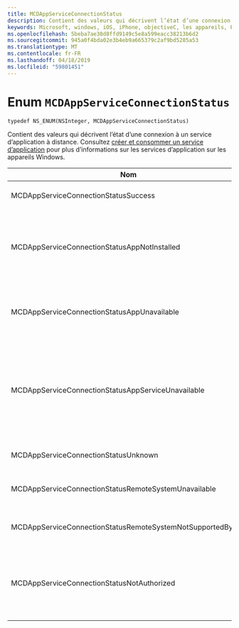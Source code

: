 ```yaml
---
title: MCDAppServiceConnectionStatus
description: Contient des valeurs qui décrivent l’état d’une connexion à un service d’application à distance.
keywords: Microsoft, windows, iOS, iPhone, objectiveC, les appareils, Project Rome connectés
ms.openlocfilehash: 5beba7ae30d8ffd9149c5e8a599eacc38213b6d2
ms.sourcegitcommit: 945a0f4bda02e3b4eb9a665379c2af9bd5285a53
ms.translationtype: MT
ms.contentlocale: fr-FR
ms.lasthandoff: 04/18/2019
ms.locfileid: "59801451"
---
```

# <a name="enum-mcdappserviceconnectionstatus"></a>Enum `MCDAppServiceConnectionStatus`

```
typedef NS_ENUM(NSInteger, MCDAppServiceConnectionStatus)
```

Contient des valeurs qui décrivent l’état d’une connexion à un service d’application à distance. Consultez [créer et consommer un service d’application](https://docs.microsoft.com/windows/uwp/launch-resume/how-to-create-and-consume-an-app-service) pour plus d’informations sur les services d’application sur les appareils Windows.

|Nom   |Value   |Description   |
|--------|-------|-------------|
|MCDAppServiceConnectionStatusSuccess | 0| La connexion au service d’application a été ouverte avec succès.|
|MCDAppServiceConnectionStatusAppNotInstalled | 1| Le package pour le service d’application à laquelle une connexion a été tentée n’est pas installé sur l’appareil. Vérifiez que le package est installé avant d’essayer d’ouvrir une connexion au service d’application.|
|MCDAppServiceConnectionStatusAppUnavailable | 2| Le package pour le service d’application à laquelle une connexion a été tentée est temporairement indisponible. Tentez de vous connecter plus tard.|
|MCDAppServiceConnectionStatusAppServiceUnavailable | 3| L’application avec l’ID de package spécifié est installé et disponible, mais l’application ne déclare pas de prise en charge pour le service de l’application spécifiée. Vérifiez que le nom du service d’application et la version de l’application sont corrects.|
|MCDAppServiceConnectionStatusUnknown | 4| La connexion n’a pas pu être établie pour une raison inconnue.|
|MCDAppServiceConnectionStatusRemoteSystemUnavailable | 5| Le périphérique distant cible ou l’application n’est plus disponible pour la connexion.|
|MCDAppServiceConnectionStatusRemoteSystemNotSupportedByApp | 6|L’application cliente n’est pas configurée pour prendre en charge la connectivité à distance.|
|MCDAppServiceConnectionStatusNotAuthorized | 7| L’appareil client n’est pas autorisé à prendre en charge la connectivité à distance. Cela peut se produire, car la MCDAppServiceConnection a été passée à un jeton non valide.|